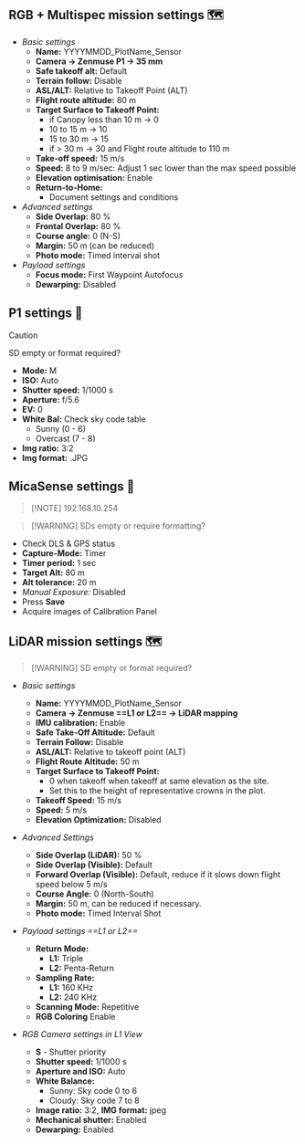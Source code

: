 ## RGB + Multispec mission settings 🗺️
- *Basic settings*
	- **Name:** YYYYMMDD_PlotName_Sensor
	- **Camera -> Zenmuse P1 -> 35 mm**
	- **Safe takeoff alt:** Default
	- **Terrain follow:** Disable
	- **ASL/ALT:** Relative to Takeoff Point (ALT)
	- **Flight route altitude:** 80 m
	- **Target Surface to Takeoff Point:**
		- if Canopy less than 10 m -> 0
		- 10 to 15 m -> 10
		- 15 to 30 m -> 15
		- if > 30 m -> 30 and Flight route altitude to 110 m
	- **Take-off speed:** 15 m/s
	- **Speed:** 8 to 9 m/sec: Adjust 1 sec lower than the max speed possible
	- **Elevation optimisation:** Enable
	- **Return-to-Home:** 
		- Document settings and conditions
- *Advanced settings*
	- **Side Overlap:** 80 %
	- **Frontal Overlap:** 80 %
	- **Course angle:** 0 (N-S)
	- **Margin:** 50 m (can be reduced)
	- **Photo mode:** Timed interval shot
- *Payload settings*
	- **Focus mode:** First Waypoint Autofocus
	- **Dewarping:** Disabled

## P1 settings 📸

> [!CAUTION]
> SD empty or format required?
- **Mode:** M
- **ISO:** Auto
- **Shutter speed:** 1/1000 s
- **Aperture:** f/5.6
- **EV:** 0
- **White Bal:** Check sky code table
	- Sunny (0 - 6)
	- Overcast (7 - 8)
- **Img ratio:** 3:2
- **Img format:** .JPG

## MicaSense settings 📸
> [!NOTE] 192.168.10.254

> [!WARNING] SDs empty or require formatting?

- Check DLS & GPS status
- **Capture-Mode:** Timer
- **Timer period:** 1 sec
- **Target Alt:** 80 m
- **Alt tolerance:** 20 m
- *Manual Exposure:* Disabled
- Press **Save**
- Acquire images of Calibration Panel

## LiDAR mission settings 🗺️
> [!WARNING] SD empty or format required?

- *Basic settings*
	- **Name:** YYYYMMDD_PlotName_Sensor
	- **Camera -> Zenmuse ==L1 or L2== -> LiDAR mapping**
	- **IMU calibration:** Enable
	- **Safe Take-Off Altitude:** Default
	- **Terrain Follow:** Disable
	- **ASL/ALT:** Relative to takeoff point (ALT)
	- **Flight Route Altitude:** 50 m
	- **Target Surface to Takeoff Point:**
		- 0 when takeoff when takeoff at same elevation as the site.
		- Set this to the height of representative crowns in the plot.
	- **Takeoff Speed:** 15 m/s
	- **Speed:** 5 m/s
	- **Elevation Optimization:** Disabled

- *Advanced Settings*
	- **Side Overlap (LiDAR):** 50 %
	- **Side Overlap (Visible):** Default
	- **Forward Overlap (Visible):** Default, reduce if it slows down flight speed below 5 m/s
	- **Course Angle:** 0 (North-South)
	- **Margin:** 50 m, can be reduced if necessary.
	- **Photo mode:** Timed Interval Shot

- *Payload settings ==L1 or L2==*
	- **Return Mode:**
		- **L1:** Triple
		- **L2:** Penta-Return
	- **Sampling Rate:**
		- **L1:** 160 KHz
		- **L2:** 240 KHz
	- **Scanning Mode:** Repetitive
	- **RGB Coloring** Enable

- *RGB Camera settings in L1 View*
	- **S** - Shutter priority
	- **Shutter speed:** 1/1000 s
	- **Aperture and ISO:** Auto
	- **White Balance:** 
		- Sunny: Sky code 0 to 6
		- Cloudy: Sky code 7 to 8
	- **Image ratio:** 3:2, **IMG format:** jpeg
	- **Mechanical shutter:** Enabled
	- **Dewarping:** Enabled
